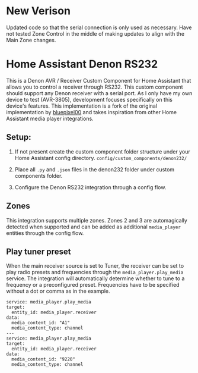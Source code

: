 # New Verison
Updated code so that the serial connection is only used as necessary. Have not tested Zone Control in the middle of making updates to align with the Main Zone changes.

# Home Assistant Denon RS232

This is a Denon AVR / Receiver Custom Component for Home Assistant that allows you to control a receiver through RS232. This custom component should support any Denon receiver with a serial port.
As I only have my own device to test (AVR-3805), development focuses specifically on this device's features. 
This implementation is a fork of the original implementation by [bluepixel00](https://github.com/bluepixel00/HomeAssistant_Denon_RS232) and takes inspiration from other Home Assistant media player integrations.

## Setup:
1) If not present create the custom component folder structure under your Home Assistant config directory.
`config/custom_components/denon232/`

2) Place all `.py` and `.json` files in the denon232 folder under custom components folder.

3) Configure the Denon RS232 integration through a config flow.

## Zones
This integration supports multiple zones. Zones 2 and 3 are automagically detected when supported and can be added as additional `media_player` entities through the config flow.

## Play tuner preset
When the main receiver source is set to Tuner, the receiver can be set to play radio presets and frequencies through the `media_player.play_media` service.
The integration will automatically determine whether to tune to a frequency or a preconfigured preset. Frequencies have to be specified without a dot or comma as in the example.

```
service: media_player.play_media
target:
  entity_id: media_player.receiver
data:
  media_content_id: "A1"
  media_content_type: channel
---
service: media_player.play_media
target:
  entity_id: media_player.receiver
data:
  media_content_id: "9220"
  media_content_type: channel
```
